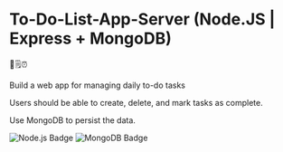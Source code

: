 # To-Do-List-App-Server (Node.JS | Express + MongoDB)
📝🗒️⏰
<p>Build a web app for managing daily to-do tasks</p>
<p>Users should be able to create, delete, and mark tasks as complete.</p>
<p>Use MongoDB to persist the data.</p>

![Node.js Badge](https://img.shields.io/badge/Node.js-5FA04E?logo=nodedotjs&logoColor=fff&style=flat-square)
![MongoDB Badge](https://img.shields.io/badge/MongoDB-47A248?logo=mongodb&logoColor=fff&style=flat)
